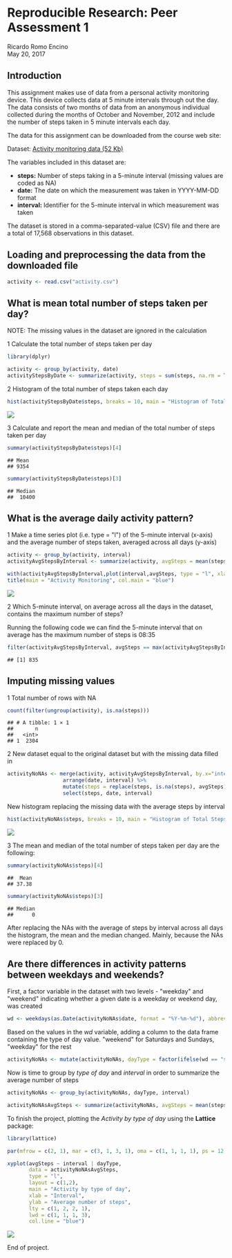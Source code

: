# Reproducible Research: Peer Assessment 1
Ricardo Romo Encino  
May 20, 2017  

## Introduction

This assignment makes use of data from a personal activity monitoring device. This device collects data at 5 minute intervals through out the day. The data consists of two months of data from an anonymous individual collected during the months of October and November, 2012 and include the number of steps taken in 5 minute intervals each day.

The data for this assignment can be downloaded from the course web site:

Dataset: [Activity monitoring data (52 Kb)](https://d396qusza40orc.cloudfront.net/repdata%2Fdata%2Factivity.zip)

The variables included in this dataset are:

- **steps:** Number of steps taking in a 5-minute interval (missing values are coded as NA)
- **date:** The date on which the measurement was taken in YYYY-MM-DD format
- **interval:** Identifier for the 5-minute interval in which measurement was taken

The dataset is stored in a comma-separated-value (CSV) file and there are a total of 17,568 observations in this dataset.

## Loading and preprocessing the data from the downloaded file


```r
activity <- read.csv("activity.csv")
```

## What is mean total number of steps taken per day?

NOTE: The missing values in the dataset are ignored in the calculation
  
1 Calculate the total number of steps taken per day


```r
library(dplyr)
```


```r
activity <- group_by(activity, date)
activityStepsByDate <- summarize(activity, steps = sum(steps, na.rm = TRUE))
```
  
2 Histogram of the total number of steps taken each day



```r
hist(activityStepsByDate$steps, breaks = 10, main = "Histogram of Total Steps by Date",xlab = "Steps by Date")
```

![](PA1_template_files/figure-html/StepsPerDayHistogram-1.png)<!-- -->

  
3 Calculate and report the mean and median of the total number of steps taken per day


```r
summary(activityStepsByDate$steps)[4]
```

```
## Mean 
## 9354
```

```r
summary(activityStepsByDate$steps)[3]
```

```
## Median 
##  10400
```

## What is the average daily activity pattern?

1 Make a time series plot (i.e. type = "l") of the 5-minute interval (x-axis) and the average number of steps taken, averaged across all days (y-axis)


```r
activity <- group_by(activity, interval)
activityAvgStepsByInterval <- summarize(activity, avgSteps = mean(steps, na.rm = TRUE))

with(activityAvgStepsByInterval,plot(interval,avgSteps, type = "l", xlab = "5 minutes interval ID", ylab = "Average steps"))
title(main = "Activity Monitoring", col.main = "blue")
```

![](PA1_template_files/figure-html/AverageStepsIntervalTimeSeries-1.png)<!-- -->

2 Which 5-minute interval, on average across all the days in the dataset, contains the maximum number of steps?

Running the following code we can find the 5-minute interval that on average has the maximum number of steps is 08:35


```r
filter(activityAvgStepsByInterval, avgSteps == max(activityAvgStepsByInterval$avgSteps))$interval
```

```
## [1] 835
```

## Imputing missing values

1 Total number of rows with NA


```r
count(filter(ungroup(activity), is.na(steps)))
```

```
## # A tibble: 1 × 1
##       n
##   <int>
## 1  2304
```

2 New dataset equal to the original dataset but with the missing data filled in


```r
activityNoNAs <- merge(activity, activityAvgStepsByInterval, by.x="interval", by.y="interval", all = TRUE) %>% 
                  arrange(date, interval) %>% 
                  mutate(steps = replace(steps, is.na(steps), avgSteps)) %>%
                  select(steps, date, interval)
```

New histogram replacing the missing data with the average steps by interval


```r
hist(activityNoNAs$steps, breaks = 10, main = "Histogram of Total Steps by Date (No missing values - Average per interval)",xlab = "Steps by Date")
```

![](PA1_template_files/figure-html/FilledWithAverageStepsByIntervalHistogram-1.png)<!-- -->

3 The mean and median of the total number of steps taken per day are the following:


```r
summary(activityNoNAs$steps)[4]
```

```
##  Mean 
## 37.38
```

```r
summary(activityNoNAs$steps)[3]
```

```
## Median 
##      0
```

After replacing the NAs with the average of steps by interval across all days the histogram, the mean and the median changed. Mainly, because the NAs were replaced by 0.

## Are there differences in activity patterns between weekdays and weekends?

First, a factor variable in the dataset with two levels - "weekday" and "weekend" indicating whether a given date is a weekday or weekend day, was created


```r
wd <- weekdays(as.Date(activityNoNAs$date, format = "%Y-%m-%d"), abbreviate = TRUE)
```

Based on the values in the *wd* variable, adding a column to the data frame containing the type of day value. "weekend" for Saturdays and Sundays, "weekday" for the rest


```r
activityNoNAs <- mutate(activityNoNAs, dayType = factor(ifelse(wd == "sáb." | wd == "dom.", "weekend","weekday"),levels = c("weekday","weekend")))
```

Now is time to group by *type of day* and *interval* in order to summarize the average number of steps


```r
activityNoNAs <- group_by(activityNoNAs, dayType, interval)

activityNoNAsAvgSteps <- summarize(activityNoNAs, avgSteps = mean(steps))
```

To finish the project, plotting the *Activity by type of day* using the **Lattice** package:


```r
library(lattice)
```


```r
par(mfrow = c(2, 1), mar = c(3, 1, 3, 1), oma = c(1, 1, 1, 1), ps = 12)

xyplot(avgSteps ~ interval | dayType,
       data = activityNoNAsAvgSteps,
       type = "l",
       layout = c(1,2),
       main = "Activity by type of day",
       xlab = "Interval",
       ylab = "Average number of steps",
       lty = c(1, 2, 2, 1),
       lwd = c(1, 1, 1, 3),
       col.line = "blue")
```

![](PA1_template_files/figure-html/timeSeriesPlotAvgNumStepsByInterval-1.png)<!-- -->

End of project.

